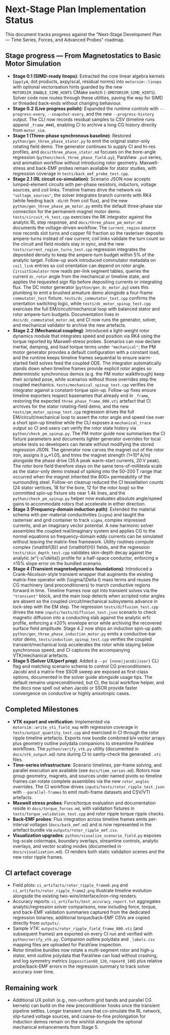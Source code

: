 # Next-Stage Plan Implementation Status

This document tracks progress against the "Next-Stage Development Plan — Time Series, Forces, and Advanced Probes" roadmap.

## Stage progress — From Magnetostatics to Basic Motor Simulation

- **Stage 0.1 (SIMD-ready linops)**: Extracted the core linear algebra kernels
  (`applyA`, dot products, axpy/scal, residual norms) into `motorsim::linops`
  with optional vectorisation hints guarded by the new
  `MOTORSIM_ENABLE_SIMD_HINTS` CMake switch (`-DMOTORSIM_SIMD_HINTS`). Solver
  code now routes through these utilities, paving the way for SIMD or threaded
  back-ends without changing behaviour.
- **Stage 0.2 (Live progress polish)**: Expanded the runtime controls with
  `--progress-every`, `--snapshot-every`, and the new `--progress-history`
  output. The CLI now records residual samples to CSV (timeline runs append
  `_frame_###`), enabling CI to archive a long CG history directly from
  `motor_sim`.
- **Stage 1 (Three-phase synchronous baseline)**: Restored
  `python/gen_three_phase_stator.py` to emit the original stator-only rotating
  field demo. The generator continues to supply CI and hi-res profiles, and
  `docs/three_phase_stator.md` focuses on the bore-angle regression
  (`python/check_three_phase_field.py`), ParaView `.pvd` series, and animation
  workflow without introducing rotor geometry. Maxwell-stress and back-EMF
  probes remain available for stator studies, with regression coverage in
  `tests/back_emf_probe_test.cpp`.
- **Stage 2.1 (RL circuit co-simulation)**: Scenario JSON now accepts
  lumped-element circuits with per-phase resistors, inductors, voltage sources,
  and coil links. Timeline frames drive the network via
  `"voltage_sources"`, the solver integrates branch currents with RK4 (while
  feeding back `-dλ/dt` from coil flux), and the new
  `python/gen_three_phase_pm_motor.py` emits the default three-phase star
  connection for the permanent-magnet motor demo. `tests/circuit_rk_test.cpp`
  exercises the RK integrator against the analytic RL step response, and
  `docs/three_phase_pm_motor.md` documents the voltage-driven workflow. The
  `current_region` source now records slot turns and copper fill fraction so the
  rasteriser deposits ampere-turns instead of raw current; coil links validate
  the turn count so the circuit and field models stay in sync, and the new
  `tests/current_region_turns_test.cpp` regression integrates the deposited
  density to keep the ampere-turn budget within 5% of the analytic target.
  Follow-up work introduced commutator metadata on `coil_link` entries so coil
  orientation can depend on rotor angle. `CircuitSimulator` now reads per-link
  segment tables, queries the current `dc_rotor` angle from the mechanical or
  timeline state, and applies the requested sign flip before depositing currents
  or integrating flux. The DC motor generator (`python/gen_dc_motor.py`) uses
  this plumbing to emit a brushed armature demo alongside a four-frame
  `commutator_test` fixture. `tests/dc_commutator_test.cpp` confirms the
  orientation switching logic, while `tests/dc_motor_spinup_test.cpp` exercises
  the full EM/circuit/mechanical loop with balanced stator and rotor ampere-turn
  budgets. Documentation lives in `docs/dc_commutated_motor.md`, and CI now runs
  the generator, solver, and mechanical validator to archive the new artefacts.
- **Stage 2.2 (Mechanical coupling)**: Introduced a light-weight rotor
  dynamics module that integrates speed and position via RK4 using the torque
  reported by Maxwell-stress probes. Scenarios can now declare inertial,
  damping, and load torque terms under `"mechanical"`; the PM motor generator
  provides a default configuration with a constant load, and the runtime keeps
  timeline frames sequential to ensure warm-started field solves feed the
  coupled ODE. The integrator automatically stands down when timeline frames
  provide explicit rotor angles so deterministic synchronous demos (e.g. the PM
  motor walkthrough) keep their scripted pose, while scenarios without those
  overrides step the coupled mechanics. `tests/mechanical_spinup_test.cpp`
  verifies the integrator against a constant-torque spin-up. Follow-up fixes
  ensure timeline exporters respect basenames that already end in `_frame`,
  restoring the expected `three_phase_frame_000.vti` artefact that CI archives
  for the stator rotating-field demo, and the new
  `tests/pm_motor_spinup_test.cpp` regression drives the full EM/circuit/mechanical
  loop to assert the rotor angle and speed rise over a short spin-up timeline
  while the CLI exposes a `mechanical_trace` output so CI and users can verify
  the rotor state history via `python/check_pm_spinup.py`. The PM motor guide now
  summarises the CI fixture parameters and documents lighter generator overrides
  for local smoke tests so developers can iterate without modifying the stored
  regression JSON. The generator now carves the magnet out of the rotor iron,
  assigns it μᵣ≈1.05, and trims the magnet strength (1×10⁵ A/m) alongside the
  phase drive (35 A peak warm-start currents, 20 V peak). The rotor bore field
  therefore stays on the same tens-of-millitesla scale as the stator-only demo
  instead of spiking into the 50–200 T range that occurred when the magnet
  inherited the 800× permeability of the surrounding steel. Follow-on cleanup
  reduced the CI tessellation counts (24 stator vertices, 18 for the bore, 12 for
  the rotor loop) so the committed spin-up fixture sits near 1.4k lines, and the
  `python/check_pm_spinup.py` helper now evaluates absolute angle/speed gains to
  accommodate rotors that accelerate in either direction.
- **Stage 3 (Frequency-domain induction path)**: Extended the material schema
  with per-material conductivities (`sigma`) and taught the rasteriser and grid
  container to track `sigma`, complex impressed currents, and an imaginary
  vector potential. A new harmonic solver assembles the coupled real/imaginary
  system and applies CG to the normal equations so frequency-domain eddy
  currents can be simulated without leaving the matrix-free framework. Utility
  routines compute complex \(\mathbf{B}\) and \(\mathbf{H}\) fields, and the
  regression `tests/skin_depth_test.cpp` validates skin-depth decay against the
  analytic \(e^{-x/\delta}\) profile for a half-space conductor, enforcing a
  ≤15% slope error on the bundled scenario.
- **Stage 4 (Transient magnetodynamics foundations)**: Introduced a
  Crank–Nicolson-style transient wrapper that augments the existing matrix-free
  operator with \(\sigma/\Delta t\) mass terms and reuses the CG machinery (and
  preconditioners) to march conductive regions forward in time. Timeline frames
  now opt into transient solves via the `"transient"` block, and the main loop
  detects when scripted rotor angles are absent so the coupled circuit/mechanical
  subsystems advance in lock-step with the EM step. The regression
  `tests/diffusion_test.cpp` drives the new
  `inputs/tests/diffusion_test.json` scenario to check magnetic diffusion into a
  conducting slab against the analytic erfc profile, enforcing a ≤20% envelope
  error while archiving the recovered surface field amplitude. Stage 4.2 now ships
  an induction spin-up path: `python/gen_three_phase_induction_motor.py` emits a
  conductive-bar rotor demo, `tests/induction_spinup_test.cpp` verifies the coupled
  transient/mechanical loop accelerates the rotor while staying below synchronous
  speed, and CI captures the accompanying VTK/mechanical artefacts.
- **Stage 5 (Solver UX/perf prep)**: Added a `--pc {none|jacobi|ssor}` CLI flag
  and matching scenario schema to control CG preconditioners. Jacobi and a
  matrix-free SSOR sweep are exposed as first-class options, documented in the
  solver guide alongside usage tips. The default remains unpreconditioned, but
  CI, the local workflow helper, and the docs now spell out when Jacobi or SSOR
  provide faster convergence on conductive or highly anisotropic cases.

## Completed Milestones
- **VTK export and verification**: Implemented via `motorsim::write_vti_field_map` with regression coverage in `tests/output_quantity_test.cpp` and exercised in CI through the rotor ripple timeline artefacts. Exports now bundle combined `B`/`H` vector arrays plus geometry outline polydata companions to streamline ParaView workflows. The `python/verify_vtk.py` utility (documented in `docs/vtk_output.md`) runs during CI to sanity-check the generated `.vti` files.
- **Time-series infrastructure**: Scenario timelines, per-frame solving, and parallel execution are available (see `docs/time_series.md`). Rotors now group geometry, magnets, and sources under named pivots so timeline frames can rotate complete assemblies via the new `rotor_angles` overrides. The CI workflow drives `inputs/tests/rotor_ripple_test.json` with `--parallel-frames` to emit multi-frame datasets and CSV/VTI artefacts.
- **Maxwell stress probes**: Force/torque evaluation and documentation reside in `docs/torque_forces.md`, with validation fixtures in `tests/torque_validation_test.cpp` and rotor ripple torque ripple checks.
- **Back-EMF probes**: Flux integration across timeline frames emits per-interval voltages (`docs/back_emf.md`) and is now represented in the artefact bundle via `outputs/rotor_ripple_emf.csv`.
- **Visualization upgrades**: `python/visualize_scenario_field.py` exposes log-scale colormaps, boundary overlays, streamline controls, analytic overlays, and vector scaling modes (documented in `docs/visualization.md`). CI renders both static validation scenes and the new rotor ripple frames.

## CI artefact coverage
- Field plots: `ci_artifacts/rotor_ripple_frame0.png` and `ci_artifacts/rotor_ripple_frame2.png` illustrate timeline evolution alongside the existing two-wire/interface/iron-ring renders.
- Accuracy reports: `ci_artifacts/test_accuracy_report.txt` aggregates analytic/regression solver comparisons, now including force, torque, and back-EMF validation summaries captured from the dedicated regression binaries; additional torque/back-EMF CSVs are copied directly from `outputs/`.
- Sample VTK: `outputs/rotor_ripple_field_frame_000.vti` (and subsequent frames) are exported on every CI run and verified with `python/verify_vtk.py`. Companion outline polydata and `_labels.csv` mapping files are uploaded for ParaView inspection.
- Rotor timeline bundles now rotate a multi-segment rotor and high-µ stator, emit outline polydata that ParaView can load without crashing, and log symmetry metrics (`opposition60_120`, `repeat0_180`) plus relative probe/back-EMF errors in the regression summary to track solver accuracy over time.

## Remaining work
- Additional UX polish (e.g., non-uniform grid bands and parallel CG kernels)
  can build on the new preconditioner hooks once the transient pipeline settles.
  Longer transient runs that co-simulate the RL network, slip-tuned voltage
  sources, and coarse-to-fine prolongation for induction demos remain on the
  wishlist alongside the optional mechanical enhancements from Stage 5.
